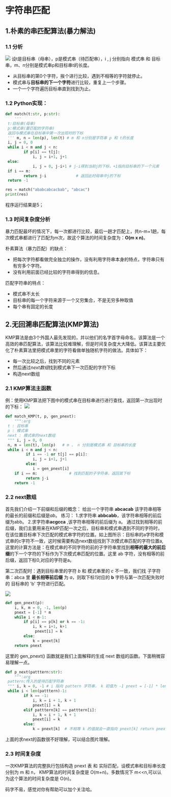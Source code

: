 # 字符串匹配

## 1.朴素的串匹配算法(暴力解法)
### 1.1 分析
![](https://s2.loli.net/2022/03/23/iOKBs6lHEayqrZX.png)
设t是目标串（母串），p是模式串（待匹配串），i , j 分别指向 模式串 和 目标串，m、n分别是模式串p和目标串t的长度。
- 从目标串的第0个字符，挨个进行比较，遇到不相等的字符就停止。
- 模式串与**目标串的下一个字符**进行比较，重复上一个步骤。
- 一个一个字符遍历目标串直到找到为止。


### 1.2 Python实现：

```python
def match(t:str, p:str):  
    '''  
 t:目标串(母串)  
 p:模式串(要匹配的字符串)  
 返回与模式串在目标串中第一次出现时的下标
 ''' m, n = len(p), len(t) # m 和 n分别是字符串 p 和 t的长度  
 i, j = 0, 0  
 while i < m and j < n:  
        if p[i] == t[j]:  
            i, j = i+1, j+1  
 else:  
            i, j = 0, j-i+1 # j-i得到当前j的下标，+1指向目标串的下一个元素  
 if i == m:  
        return j-i             # 返回此时母串中j的下标  
 return -1

res = match("ababcabcacbab", "abcac")  
print(res)
```
程序运行结果是5；
### 1.3 时间复杂度分析
暴力匹配最坏的情况下，每一次都进行比较，最后一趟才匹配上，共n-m+1趟，每次模式串都进行了匹配为m次，故这个算法的时间复杂度为：**O(m x n)**。

朴素算法（暴力匹配）的缺点：
- 把每次字符都看做完全独立的操作，没有利用字符串本身的特点，字符串只有有穷多个字符。
- 没有利用前面已经比较的字符串得到的信息。

匹配字符串的特点：
- 模式串不太长
- 目标串的每一个字符来源于一个又穷集合，不是无穷多种取值
- 每个串有固定的长度 

## 2.无回溯串匹配算法(KMP算法)
KMP算法是由3个外国人最先发现的，并以他们的名字首字母命名，该算法是一个高效的串匹配算法，该算法比较难理解，但是时间复杂度大大降低。该算法主要优化了朴素算法里把模式串里的字符看做单独随机字符的做法。具体如下：
- 每一次比较之后，找到不同的元素
- 然后通过*next数组*找到模式串下一次匹配的字符下标
- 构造next数组

### 2.1 KMP算法主函数
例：使用KMP算法把下图中的模式串在目标串进行进行查找，返回第一次出现时的下标：
![](https://s2.loli.net/2022/03/22/coxLbjSn4GEBlhV.png)


```python
def match_KMP(t, p, gen_pnext):  
    """:arg  
 t : 目标串  
 p : 模式串  
 next : 模式串的next数组  
 """ i, j = 0, 0  
 n, m = len(t), len(p)   # m 、 n 分别是模式串 和 目标串的长度  
 while i < m and j < n:  
         if i == -1 or t[j] == p[i]:  
            i, j = i+1, j+1  
		 else:  
            i = gen_pnext[i]  
    if i == m:              # 找到匹配的子字符串，返回其下标  
		 return j-i  
    return -1
```


### 2.2 next数组
首先我们介绍一下前缀和后缀的概念：
给出一个字符串 **abcacab** 该字符串相等的最长的前缀和后缀是*ab*。
练习：
	1.求字符串 **abbcabb**，该字符串相等的前后缀为abb。
	2.求字符串**acgcca** ,该字符串相等的前后缀为 a。
通过找到相等的前后缀，我们主要用来在KMP匹配一次之后，目标串和模式串遇到不同的字符时，在该位置目标串下次匹配的模式串字符的位置。如上图所示：目标串的a字符和模式串的c字符不一致，这时候需要构造next数组找到下次模式串匹配的字符位置a,这里的计算方法是：在模式串的不同字符的前的子字符串里找到**相等的最大的前后缀**的下一个字符的下标作为下次模式串匹配的位置。这里 ab 字符，没有相等的前后缀，返回下标0,对应的字符是a。

第二次匹配时：遇到目标串里的字符 *b* 和 模式串里的 *c* 不一致，我们找 子字符串：abca 里 **最长相等前后缀** 为 *a*，则取下标*1*对应的 **b** 字符与第一次匹配失败时的 目标串的 'b' 字符进行匹配。



![](https://s2.loli.net/2022/03/22/JHC289Bzkg4cDqT.png)



```python
def gen_pnext(p):  
    i, k, m = 0, -1, len(p)  
    pnext = [-1] * m  
    while i < m-1:  
        if p[i] == p[k] or k == -1:  
            i, k = i+1, k+1  
			 pnext[i] = k  
        else:  
            k = pnext[k]  
    return pnext
```


这里的 gen_pnext() 函数就是我们上面解释的生成 next 数组的函数。下面稍微容易理解一点。

```python
def p_next(patttern:str):  
    """:arg  
 pattern:传入的是待匹配字符串  
 """ i, k = 0, -1 # i 指向 pattern 字符串， k 初值为 -1 pnext = [-1] * len(patttern) # 生成一个长度和 pattern 一致的数组，初始值都为-1  
 while i < len(patttern)-1:  
        if k == -1:  
            i, k = i + 1, k + 1  
			pnext[i] = k  
        elif patttern[k] == patttern[i]:  
            i, k = i + 1, k + 1  
			pnext[i] = k  
        else:  
            k = pnext[k]  # 不相等 k 的值就会一直指向 pnext[k] return pnext
```
上面的求next的函数很不好理解，可以结合图片理解。

### 2.3 时间复杂度
一次KMP算法的完整执行包括构造 pnext 表 和 实际匹配，设模式串和目标串长度分别为 m 和 n， KMP算法的时间复杂度是 O(m+n)。多数情况下 m<<n,可以认为这个算法的时间复杂度是 O(n)。

码字不易，感觉对你有帮助可以加个关注哈。